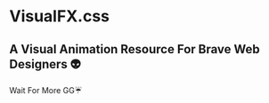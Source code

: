 # VisualFX.css 
## A Visual Animation Resource For Brave Web Designers :alien:
Wait For More GG:umbrella:

